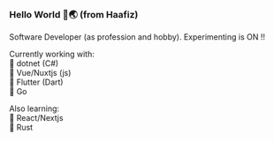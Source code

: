 ### Hello World 👋🌏 (from Haafiz)

Software Developer (as profession and hobby). 
Experimenting is ON !!

Currently working with:  
💜 dotnet (C#)  
💚 Vue/Nuxtjs (js)  
💙 Flutter (Dart)  
💙 Go  

Also learning:  
🖤 React/Nextjs  
🦀 Rust  
